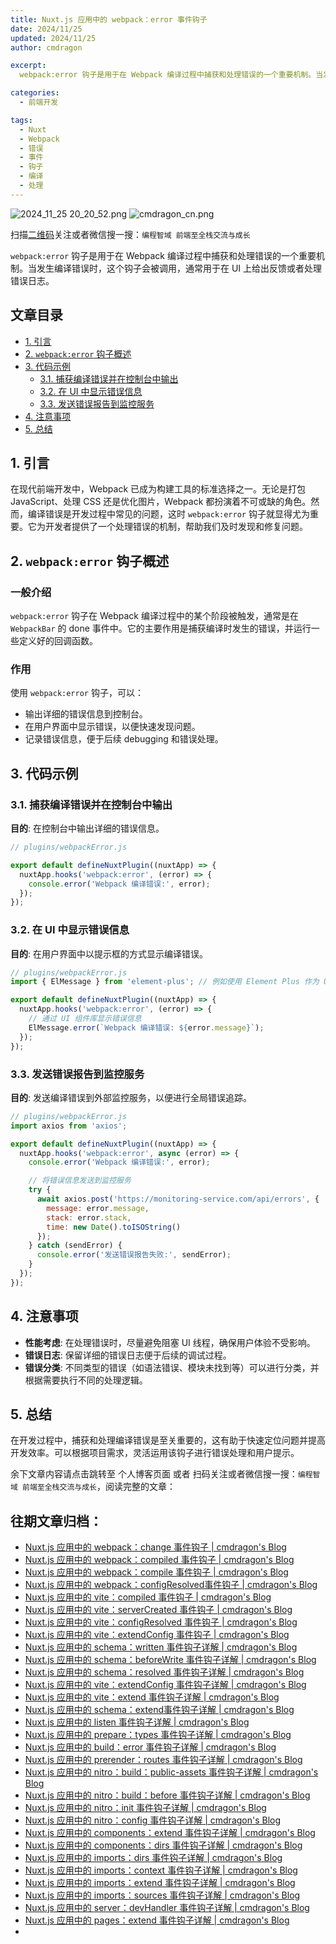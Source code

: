 ```yaml
---
title: Nuxt.js 应用中的 webpack：error 事件钩子
date: 2024/11/25
updated: 2024/11/25
author: cmdragon

excerpt:
  webpack:error 钩子是用于在 Webpack 编译过程中捕获和处理错误的一个重要机制。当发生编译错误时，这个钩子会被调用，通常用于在 UI 上给出反馈或者处理错误日志。

categories:
  - 前端开发

tags:
  - Nuxt
  - Webpack
  - 错误
  - 事件
  - 钩子
  - 编译
  - 处理
---
```


<img src="https://static.amd794.com/blog/images/2024_11_25 20_20_52.png@blog" title="2024_11_25 20_20_52.png" alt="2024_11_25 20_20_52.png"/>

<img src="https://api2.cmdragon.cn/upload/cmder/20250304_012821924.jpg" title="cmdragon_cn.png" alt="cmdragon_cn.png"/>


扫描[二维码](https://api2.cmdragon.cn/upload/cmder/20250304_012821924.jpg)关注或者微信搜一搜：`编程智域 前端至全栈交流与成长`

`webpack:error` 钩子是用于在 Webpack 编译过程中捕获和处理错误的一个重要机制。当发生编译错误时，这个钩子会被调用，通常用于在 UI 上给出反馈或者处理错误日志。


## 文章目录

- [1. 引言](#1-引言)
- [2. `webpack:error` 钩子概述](#2-webpackerror-钩子概述)
- [3. 代码示例](#3-代码示例)
  - [3.1. 捕获编译错误并在控制台中输出](#31-捕获编译错误并在控制台中输出)
  - [3.2. 在 UI 中显示错误信息](#32-在-ui-中显示错误信息)
  - [3.3. 发送错误报告到监控服务](#33-发送错误报告到监控服务)
- [4. 注意事项](#4-注意事项)
- [5. 总结](#5-总结)

## 1. 引言

在现代前端开发中，Webpack 已成为构建工具的标准选择之一。无论是打包 JavaScript、处理 CSS 还是优化图片，Webpack 都扮演着不可或缺的角色。然而，编译错误是开发过程中常见的问题，这时 `webpack:error` 钩子就显得尤为重要。它为开发者提供了一个处理错误的机制，帮助我们及时发现和修复问题。

## 2. `webpack:error` 钩子概述

### 一般介绍

`webpack:error` 钩子在 Webpack 编译过程中的某个阶段被触发，通常是在 `WebpackBar` 的 done 事件中。它的主要作用是捕获编译时发生的错误，并运行一些定义好的回调函数。

### 作用

使用 `webpack:error` 钩子，可以：
- 输出详细的错误信息到控制台。
- 在用户界面中显示错误，以便快速发现问题。
- 记录错误信息，便于后续 debugging 和错误处理。

## 3. 代码示例

### 3.1. 捕获编译错误并在控制台中输出

**目的**: 在控制台中输出详细的错误信息。

```javascript
// plugins/webpackError.js

export default defineNuxtPlugin((nuxtApp) => {
  nuxtApp.hooks('webpack:error', (error) => {
    console.error('Webpack 编译错误:', error);
  });
});
```

### 3.2. 在 UI 中显示错误信息

**目的**: 在用户界面中以提示框的方式显示编译错误。

```javascript
// plugins/webpackError.js
import { ElMessage } from 'element-plus'; // 例如使用 Element Plus 作为 UI 组件库

export default defineNuxtPlugin((nuxtApp) => {
  nuxtApp.hooks('webpack:error', (error) => {
    // 通过 UI 组件库显示错误信息
    ElMessage.error(`Webpack 编译错误: ${error.message}`);
  });
});
```

### 3.3. 发送错误报告到监控服务

**目的**: 发送编译错误到外部监控服务，以便进行全局错误追踪。

```javascript
// plugins/webpackError.js
import axios from 'axios';

export default defineNuxtPlugin((nuxtApp) => {
  nuxtApp.hooks('webpack:error', async (error) => {
    console.error('Webpack 编译错误:', error);

    // 将错误信息发送到监控服务
    try {
      await axios.post('https://monitoring-service.com/api/errors', {
        message: error.message,
        stack: error.stack,
        time: new Date().toISOString()
      });
    } catch (sendError) {
      console.error('发送错误报告失败:', sendError);
    }
  });
});
```

## 4. 注意事项

- **性能考虑**: 在处理错误时，尽量避免阻塞 UI 线程，确保用户体验不受影响。
- **错误日志**: 保留详细的错误日志便于后续的调试过程。
- **错误分类**: 不同类型的错误（如语法错误、模块未找到等）可以进行分类，并根据需要执行不同的处理逻辑。

## 5. 总结

在开发过程中，捕获和处理编译错误是至关重要的，这有助于快速定位问题并提高开发效率。可以根据项目需求，灵活运用该钩子进行错误处理和用户提示。

余下文章内容请点击跳转至 个人博客页面 或者 扫码关注或者微信搜一搜：`编程智域 前端至全栈交流与成长`，阅读完整的文章：

## 往期文章归档：

- [Nuxt.js 应用中的 webpack：change 事件钩子 | cmdragon's Blog](https://blog.cmdragon.cn/posts/43a57e843f48/)
- [Nuxt.js 应用中的 webpack：compiled 事件钩子 | cmdragon's Blog](https://blog.cmdragon.cn/posts/0b6ec5ce3d59/)
- [Nuxt.js 应用中的 webpack：compile 事件钩子 | cmdragon's Blog](https://blog.cmdragon.cn/posts/7336c7f0809e/)
- [Nuxt.js 应用中的 webpack：configResolved事件钩子 | cmdragon's Blog](https://blog.cmdragon.cn/posts/afe62aeeaf6f/)
- [Nuxt.js 应用中的 vite：compiled 事件钩子 | cmdragon's Blog](https://blog.cmdragon.cn/posts/973541933f38/)
- [Nuxt.js 应用中的 vite：serverCreated 事件钩子 | cmdragon's Blog](https://blog.cmdragon.cn/posts/ab7710befd8e/)
- [Nuxt.js 应用中的 vite：configResolved 事件钩子 | cmdragon's Blog](https://blog.cmdragon.cn/posts/1266785cead8/)
- [Nuxt.js 应用中的 vite：extendConfig 事件钩子 | cmdragon's Blog](https://blog.cmdragon.cn/posts/e1ea2c9a1566/)
- [Nuxt.js 应用中的 schema：written 事件钩子详解 | cmdragon's Blog](https://blog.cmdragon.cn/posts/11121d82a55c/)
- [Nuxt.js 应用中的 schema：beforeWrite 事件钩子详解 | cmdragon's Blog](https://blog.cmdragon.cn/posts/14f648e6cb9f/)
- [Nuxt.js 应用中的 schema：resolved 事件钩子详解 | cmdragon's Blog](https://blog.cmdragon.cn/posts/c343331f3f06/)
- [Nuxt.js 应用中的 vite：extendConfig 事件钩子详解 | cmdragon's Blog](https://blog.cmdragon.cn/posts/5ea147f7e6ee/)
- [Nuxt.js 应用中的 vite：extend 事件钩子详解 | cmdragon's Blog](https://blog.cmdragon.cn/posts/76f8905ddea2/)
- [Nuxt.js 应用中的 schema：extend事件钩子详解 | cmdragon's Blog](https://blog.cmdragon.cn/posts/271e7f413d3a/)
- [Nuxt.js 应用中的 listen 事件钩子详解 | cmdragon's Blog](https://blog.cmdragon.cn/posts/bfdfe1fbb4cc/)
- [Nuxt.js 应用中的 prepare：types 事件钩子详解 | cmdragon's Blog](https://blog.cmdragon.cn/posts/a893a1ffa34a/)
- [Nuxt.js 应用中的 build：error 事件钩子详解 | cmdragon's Blog](https://blog.cmdragon.cn/posts/6ea046edf756/)
- [Nuxt.js 应用中的 prerender：routes 事件钩子详解 | cmdragon's Blog](https://blog.cmdragon.cn/posts/925363b7ba91/)
- [Nuxt.js 应用中的 nitro：build：public-assets 事件钩子详解 | cmdragon's Blog](https://blog.cmdragon.cn/posts/e3ab63fec9ce/)
- [Nuxt.js 应用中的 nitro：build：before 事件钩子详解 | cmdragon's Blog](https://blog.cmdragon.cn/posts/1c70713c402c/)
- [Nuxt.js 应用中的 nitro：init 事件钩子详解 | cmdragon's Blog](https://blog.cmdragon.cn/posts/8122bb43e5c6/)
- [Nuxt.js 应用中的 nitro：config 事件钩子详解 | cmdragon's Blog](https://blog.cmdragon.cn/posts/61ef115005d4/)
- [Nuxt.js 应用中的 components：extend 事件钩子详解 | cmdragon's Blog](https://blog.cmdragon.cn/posts/f1df4f41c9a9/)
- [Nuxt.js 应用中的 components：dirs 事件钩子详解 | cmdragon's Blog](https://blog.cmdragon.cn/posts/0f896139298c/)
- [Nuxt.js 应用中的 imports：dirs 事件钩子详解 | cmdragon's Blog](https://blog.cmdragon.cn/posts/ddb970c3c508/)
- [Nuxt.js 应用中的 imports：context 事件钩子详解 | cmdragon's Blog](https://blog.cmdragon.cn/posts/95d21c3b16f6/)
- [Nuxt.js 应用中的 imports：extend 事件钩子详解 | cmdragon's Blog](https://blog.cmdragon.cn/posts/002d9daf4c46/)
- [Nuxt.js 应用中的 imports：sources 事件钩子详解 | cmdragon's Blog](https://blog.cmdragon.cn/posts/f4858dcadca1/)
- [Nuxt.js 应用中的 server：devHandler 事件钩子详解 | cmdragon's Blog](https://blog.cmdragon.cn/posts/801ed4ce0612/)
- [Nuxt.js 应用中的 pages：extend 事件钩子详解 | cmdragon's Blog](https://blog.cmdragon.cn/posts/83af28e7c789/)
-

